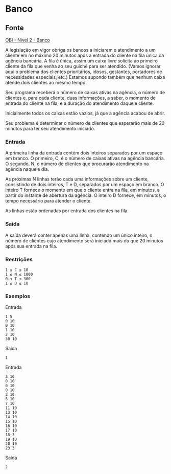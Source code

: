 Banco
=====

Fonte
-----

[OBI - Nivel 2 - Banco](http://olimpiada.ic.unicamp.br/pratique/programacao/nivel2/2012f2p2_banco)

A legislação em vigor obriga os bancos a iniciarem o atendimento a um cliente em no máximo 20 minutos após a entrada do cliente na fila única da agência bancária. A fila é única, assim um caixa livre solicita ao primeiro cliente da fila que venha ao seu guichê para ser atendido. (Vamos ignorar aqui o problema dos clientes prioritários, idosos, gestantes, portadores de necessidades especiais, etc.) Estamos supondo também que nenhum caixa atende dois clientes ao mesmo tempo.

Seu programa receberá o número de caixas ativas na agência, o número de clientes e, para cada cliente, duas informações, a saber, o momento de entrada do cliente na fila, e a duração do atendimento daquele cliente.

Inicialmente todos os caixas estão vazios, já que a agência acabou de abrir.

Seu problema é determinar o número de clientes que esperarão mais de 20 minutos para ter seu atendimento iniciado.

### Entrada

A primeira linha da entrada contém dois inteiros separados por um espaço em branco. O primeiro, C, é o número de caixas ativas na agência bancária. O segundo, N, o número de clientes que procurarão atendimento na agência naquele dia.

As próximas N linhas terão cada uma informações sobre um cliente, consistindo de dois inteiros, T e D, separados por um espaço em branco. O inteiro T fornece o momento em que o cliente entra na fila, em minutos, a partir do instante de abertura da agência. O inteiro D fornece, em minutos, o tempo necessário para atender o cliente.

As linhas estão ordenadas por entrada dos clientes na fila.

### Saída

A saída deverá conter apenas uma linha, contendo um único inteiro, o número de clientes cujo atendimento será iniciado mais do que 20 minutos após sua entrada na fila.

### Restrições

    1 ≤ C ≤ 10
    1 ≤ N ≤ 1000
    0 ≤ T ≤ 300
    1 ≤ D ≤ 10

### Exemplos

Entrada

    1 5
    0 10
    0 10
    1 10
    2 10
    30 10


Saída

    1

Entrada

    3 16
    0 10
    0 10
    0 10
    3 10
    5 10
    7 10
    11 10
    13 10
    14 10
    15 10
    16 10
    17 10
    18 3
    19 10
    20 10
    23 3

Saída

    2
